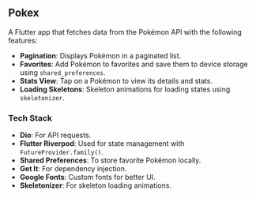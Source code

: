 ## Pokex

A Flutter app that fetches data from the Pokémon API with the following features:

- **Pagination**: Displays Pokémon in a paginated list.
- **Favorites**: Add Pokémon to favorites and save them to device storage using `shared_preferences`.
- **Stats View**: Tap on a Pokémon to view its details and stats.
- **Loading Skeletons**: Skeleton animations for loading states using `skeletonizer`.

### Tech Stack

- **Dio**: For API requests.
- **Flutter Riverpod**: Used for state management with `FutureProvider.family()`.
- **Shared Preferences**: To store favorite Pokémon locally.
- **Get It**: For dependency injection.
- **Google Fonts**: Custom fonts for better UI.
- **Skeletonizer**: For skeleton loading animations.
